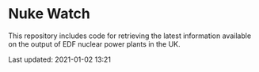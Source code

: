 # Nuke Watch

This repository includes code for retrieving the latest information available on the output of EDF nuclear power plants in the UK.

Last updated: 2021-01-02 13:21